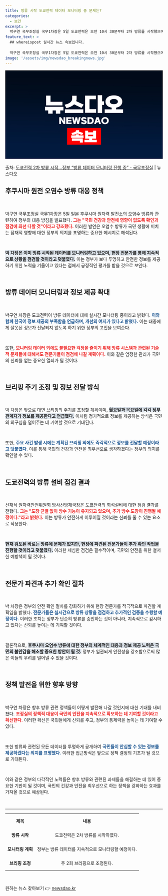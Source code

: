 ```yaml
---
title: 방류 시작 도쿄전력 데이터 모니터링 중 문제는?
categories:
  - 보건
excerpt: >
  박구연 국무조정실 국무1차장은 5일 도쿄전력은 오전 10시 30분부터 2차 방류를 시작했으며, 우리 검토팀도…
feature_text: >
  ## whereispost 실시간 뉴스 속보입니다.

  박구연 국무조정실 국무1차장은 5일 도쿄전력은 오전 10시 30분부터 2차 방류를 시작했으며, 우리 검토팀도…
image: '/assets/img/newsdao_breakingnews.jpg'
---
```


![뉴스다오 속보](/assets/img/newsdao_breakingnews.jpg)

<p>출처: <a href="https://newsdao.kr/2082" rel="dofollow">도쿄전력 2차 방류 시작…정부 “방류 데이터 모니터링 진행 중”  - 국무조정실</a> | 뉴스다오</p>

<h2 data-ke-size="size26">후쿠시마 원전 오염수 방류 대응 정책</h2>

<p data-ke-size="size16">&nbsp;</p>

박구연 국무조정실 국무1차장은 5일 일본 후쿠시마 원자력 발전소의 오염수 방류와 관련하여 정부의 대응 방침을 발표했다. <b><span style="color: #ee2323;">그는 "국민 건강과 안전에 영향이 없도록 확인과 점검에 최선 다할 것"이라고 강조했다.</span></b> 이러한 발언은 오염수 방류가 국민 생활에 미치는 잠재적 영향에 대한 정부의 의지를 표명하는 중요한 메시지로 해석된다. 

<p data-ke-size="size16">&nbsp;</p>

<b><span style="background-color: #21538527;">박 차장은 이미 방류 시작된 데이터를 모니터링하고 있으며, 현장 전문가를 통해 지속적으로 상황을 점검할 것이라고 덧붙였다.</span></b> 이는 정부가 보다 투명하고 안전한 정보를 제공하기 위한 노력을 기울이고 있다는 점에서 긍정적인 평가를 받을 것으로 보인다. 

<p data-ke-size="size16">&nbsp;</p>

<h2 data-ke-size="size26">방류 데이터 모니터링과 정보 제공 확대</h2>

<p data-ke-size="size16">&nbsp;</p>

박구연 차장은 도쿄전력이 방류 데이터에 대해 실시간 모니터링 중이라고 밝혔다. <b><span style="color: #1a5490;">이와 함께 한국어 정보 제공의 부족함을 언급하며, 개선의 여지가 있다고 밝혔다.</span></b> 이는 대중에게 잘못된 정보가 전달되지 않도록 하기 위한 정부의 고민을 보여준다. 

<p data-ke-size="size16">&nbsp;</p>

또한, <b><span style="color: #ee2323;">모니터링 데이터 외에도 불필요한 걱정을 줄이기 위해 방류 시스템과 관련된 기술적 문제들에 대해서도 전문가들이 점검해 나갈 계획이다.</span></b> 이와 같은 엄정한 관리가 국민의 신뢰를 얻는 중요한 열쇠가 될 것이다.

<p data-ke-size="size16">&nbsp;</p>

<h2 data-ke-size="size26">브리핑 주기 조정 및 정보 전달 방식</h2>

<p data-ke-size="size16">&nbsp;</p>

박 차장은 앞으로 대면 브리핑의 주기를 조정할 계획이며, <b><span style="background-color: #21538527;">월요일과 목요일에 각각 정부 관계자가 정보를 제공한다고 언급했다.</span></b> 이처럼 정기적으로 정보를 제공하는 방식은 국민의 의구심을 덜어주는 데 기여할 것으로 기대된다. 

<p data-ke-size="size16">&nbsp;</p>

또한, <b><span style="color: #1a5490;">주요 사건 발생 시에는 계획된 브리핑 외에도 즉각적으로 정보를 전달할 예정이라고 덧붙였다.</span></b> 이를 통해 국민의 건강과 안전을 최우선으로 생각하겠다는 정부의 의지를 확인할 수 있다.

<p data-ke-size="size16">&nbsp;</p>

<h2 data-ke-size="size26">도쿄전력의 방류 설비 점검 결과</h2>

<p data-ke-size="size16">&nbsp;</p>

신재식 원자력안전위원회 방사선방재국장은 도쿄전력의 희석설비에 대한 점검 결과를 전했다. <b><span style="color: #ee2323;">그는 "도장 균열 없이 방수 기능이 유지되고 있으며, 추가 방수 도장이 진행될 예정이다."라고 밝혔다.</span></b> 이는 방류가 안전하게 이루어질 것이라는 신뢰를 줄 수 있는 요소로 작용한다.

<p data-ke-size="size16">&nbsp;</p>

<b><span style="background-color: #21538527;">현재 검토된 바로는 방류에 문제가 없지만, 현장에 파견된 전문가들이 추가 확인 작업을 진행할 것이라고 덧붙였다.</span></b> 이러한 세심한 점검은 필수적이며, 국민의 안전을 위한 철저한 예방책이 될 것이다.

<p data-ke-size="size16">&nbsp;</p>

<h2 data-ke-size="size26">전문가 파견과 추가 확인 절차</h2>

<p data-ke-size="size16">&nbsp;</p>

박 차장은 정부의 안전 확인 절차를 강화하기 위해 현장 전문가를 적극적으로 파견할 계획임을 밝혔다. <b><span style="color: #1a5490;">전문가들은 실시간으로 방류 상황을 점검하고 추가적인 검증을 수행할 예정이다.</span></b> 이러한 조치는 정부가 단순히 방류를 승인하는 것이 아니라, 지속적으로 감시하고 있다는 신뢰를 높이는 데 기여할 것이다.

<p data-ke-size="size16">&nbsp;</p>

결론적으로, <b><span style="background-color: #21538527;">후쿠시마 오염수 방류에 대한 정부의 체계적인 대응과 정보 제공 노력은 국민의 불안감을 해소할 중요한 방안이 될 것.</span></b> 정부가 일관되게 안전성을 강조함으로써 많은 이들의 우려를 덜어낼 수 있을 것이다.

<p data-ke-size="size16">&nbsp;</p>

<h2 data-ke-size="size26">정책 발전을 위한 향후 방향</h2>

<p data-ke-size="size16">&nbsp;</p>

박구연 차장은 향후 방류 관련 정책들이 어떻게 발전해 나갈 것인지에 대한 기대를 내비쳤다. <b><span style="color: #ee2323;">조정실의 정책적 대응이 국민의 안전을 지속적으로 확보하는 데 기여할 것이라고 확신한다.</span></b> 이러한 확신은 국민들에게 신뢰를 주고, 정부의 통제력을 높이는 데 기여할 수 있다.

<p data-ke-size="size16">&nbsp;</p>

또한 방류와 관련된 모든 데이터를 투명하게 공개하여 <b><span style="color: #1a5490;">국민들이 안심할 수 있는 정보를 제공하겠다는 의지를 표명했다.</span></b> 이러한 접근방식은 앞으로 정책 결정의 기초가 될 것으로 기대된다. 

<p data-ke-size="size16">&nbsp;</p>

이와 같은 정부의 다각적인 노력들은 향후 방류와 관련된 과제들을 해결하는 데 있어 중요한 기반이 될 것이며, 국민의 건강과 안전을 최우선으로 하는 정책을 강화하는 효과를 가져올 것으로 예상된다.

<p data-ke-size="size16">&nbsp;</p>

<hr>

<table style="width: 100%; border-collapse: collapse;">
  <tr>
    <td style="text-align: center; height: 40px;"><b>제목</b></td>
    <td style="text-align: center; height: 40px;"><b>내용</b></td>
  </tr>
  <tr>
    <td style="text-align: center; height: 40px;"><b>방류 시작</b></td>
    <td style="text-align: center; height: 40px;">도쿄전력은 2차 방류를 시작하였다.</td>
  </tr>
  <tr>
    <td style="text-align: center; height: 40px;"><b>모니터링 계획</b></td>
    <td style="text-align: center; height: 40px;">정부는 방류 데이터를 지속적으로 모니터링할 예정이다.</td>
  </tr>
  <tr>
    <td style="text-align: center; height: 40px;"><b>브리핑 조정</b></td>
    <td style="text-align: center; height: 40px;">주 2회 브리핑으로 조정된다.</td>
  </tr>
</table>

<p data-ke-size="size16">&nbsp;</p> 

원하는 뉴스 찾아보기 👉 <a href="https://newsdao.kr" rel="dofollow">newsdao.kr</a>


